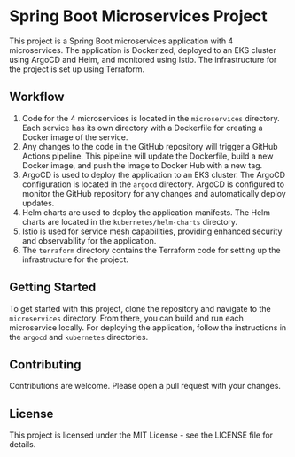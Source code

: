 # Spring Boot Microservices Project

This project is a Spring Boot microservices application with 4 microservices. The application is Dockerized, deployed to an EKS cluster using ArgoCD and Helm, and monitored using Istio. The infrastructure for the project is set up using Terraform.


## Workflow

1. Code for the 4 microservices is located in the `microservices` directory. Each service has its own directory with a Dockerfile for creating a Docker image of the service.
2. Any changes to the code in the GitHub repository will trigger a GitHub Actions pipeline. This pipeline will update the Dockerfile, build a new Docker image, and push the image to Docker Hub with a new tag.
3. ArgoCD is used to deploy the application to an EKS cluster. The ArgoCD configuration is located in the `argocd` directory. ArgoCD is configured to monitor the GitHub repository for any changes and automatically deploy updates.
4. Helm charts are used to deploy the application manifests. The Helm charts are located in the `kubernetes/helm-charts` directory.
5. Istio is used for service mesh capabilities, providing enhanced security and observability for the application.
6. The `terraform` directory contains the Terraform code for setting up the infrastructure for the project.

## Getting Started

To get started with this project, clone the repository and navigate to the `microservices` directory. From there, you can build and run each microservice locally. For deploying the application, follow the instructions in the `argocd` and `kubernetes` directories.

## Contributing

Contributions are welcome. Please open a pull request with your changes.

## License

This project is licensed under the MIT License - see the LICENSE file for details.


